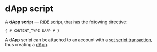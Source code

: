 # dApp script

A **dApp script** — [RIDE script](/ride/ride-script.md), that has the following directive:

```ride
{-# CONTENT_TYPE DAPP #-}
```

A dApp script can be attached to an account with a [set script transaction](/blockchain/transaction-type/set-script-transaction.md), thus creating a [dApp](/blockchain/dapp.md).
